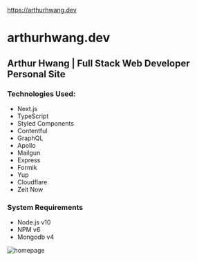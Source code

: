 https://arthurhwang.dev

# arthurhwang.dev

## Arthur Hwang | Full Stack Web Developer Personal Site

### Technologies Used:

- Next.js
- TypeScript
- Styled Components
- Contentful
- GraphQL
- Apollo
- Mailgun
- Express
- Formik
- Yup
- Cloudflare
- Zeit Now

### System Requirements

- Node.js v10
- NPM v6
- Mongodb v4

![homepage](https://arthurhwang.dev/static/projects/arthurhwang.dev/screenshot-7.png)
